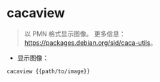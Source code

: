 # cacaview

> 以 PMN 格式显示图像。
> 更多信息：<https://packages.debian.org/sid/caca-utils>。

- 显示图像：

`cacaview {{path/to/image}}`